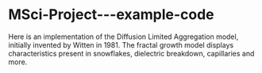 # MSci-Project---example-code
Here is an implementation of the Diffusion Limited Aggregation model, initially invented by Witten in 1981. The fractal growth model displays characteristics present in snowflakes, dielectric breakdown, capillaries and more.
